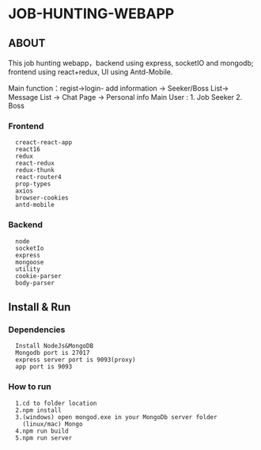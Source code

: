 # JOB-HUNTING-WEBAPP

## ABOUT

  This job hunting webapp，backend using express, socketIO and mongodb; frontend using react+redux, UI using Antd-Mobile.

  Main function：regist->login- add information -> Seeker/Boss List-> Message List -> Chat Page -> Personal info
  Main User : 1. Job Seeker
              2. Boss

  ### Frontend

      creact-react-app
      react16
      redux
      react-redux
      redux-thunk
      react-router4
      prop-types
      axios
      browser-cookies
      antd-mobile

  ### Backend  
      
      node
      socketIo
      express
      mongoose
      utility
      cookie-parser
      body-parser



## Install & Run

  ### Dependencies

      Install NodeJs&MongoDB
      Mongodb port is 27017
      express server port is 9093(proxy)
      app port is 9093


  ### How to run
      
      1.cd to folder location
      2.npm install 
      3.(windows) open mongod.exe in your MongoDb server folder
        (linux/mac) Mongo
      4.npm run build
      5.npm run server


